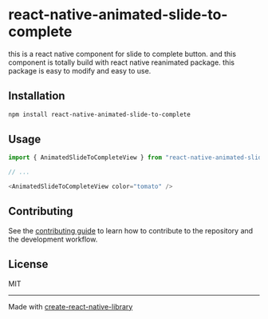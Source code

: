 # react-native-animated-slide-to-complete

this is a react native component for slide to complete button. and this component is totally build with react native reanimated package. this package is easy to modify and easy to use.

## Installation

```sh
npm install react-native-animated-slide-to-complete
```

## Usage

```js
import { AnimatedSlideToCompleteView } from "react-native-animated-slide-to-complete";

// ...

<AnimatedSlideToCompleteView color="tomato" />
```

## Contributing

See the [contributing guide](CONTRIBUTING.md) to learn how to contribute to the repository and the development workflow.

## License

MIT

---

Made with [create-react-native-library](https://github.com/callstack/react-native-builder-bob)
